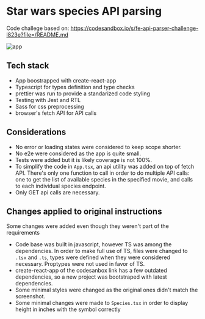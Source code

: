 # Star wars species API parsing

Code challege based on: https://codesandbox.io/s/fe-api-parser-challenge-l823e?file=/README.md

![app](https://user-images.githubusercontent.com/2772762/221444457-b7974d6d-a6e5-4075-b6ba-e12186ac403e.png)

## Tech stack

- App boostrapped with create-react-app
- Typescript for types definition and type checks
- prettier was run to provide a standarized code styling
- Testing with Jest and RTL
- Sass for css preprocessing
- browser's fetch API for API calls

## Considerations

- No error or loading states were considered to keep scope shorter.
- No e2e were considered as the app is quite small.
- Tests were added but it is likely coverage is not 100%.
- To simplify the code in `App.tsx`, an api utility was added on top of fetch API. There's only one function to call in order to do multiple API calls: one to get the list of available species in the specified movie, and calls to each individual species endpoint.
- Only GET api calls are necessary. 

## Changes applied to original instructions

Some changes were added even though they weren't part of the requirements

- Code base was built in javascript, however TS was among the dependencies. In order to make full use of TS, files were changed to `.tsx` and `.ts`,
types were defined when they were considered necessary. Proptypes were not used in favor of TS.
- create-react-app of the codesanbox link has a few outdated dependencies, so a new project was bootstraped with latest dependencies.
- Some minimal styles were changed as the original ones didn't match the screenshot.
- Some minimal changes were made to `Species.tsx` in order to display height in inches with the symbol correctly

